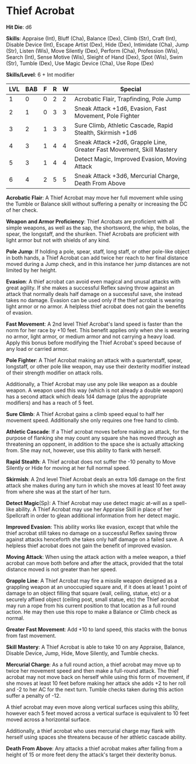 # Thief Acrobat

**Hit Die**: d6

**Skills**: Appraise (Int), Bluff (Cha), Balance (Dex), Climb (Str), Craft (Int), Disable Device (Int), Escape Artist (Dex), Hide (Dex), Intimidate (Cha), Jump (Str), Listen (Wis), Move Silently (Dex), Perform (Cha), Profession (Wis), Search (Int), Sense Motive (Wis), Sleight of Hand (Dex), Spot (Wis), Swim (Str), Tumble (Dex), Use Magic Device (Cha), Use Rope (Dex)

**Skills/Level**: 6 + Int modifier

LVL | BAB | F | R | W | Special 
--- | --- | - | - | - | ------- 
1   | 0   | 0 | 2 | 2 | Acrobatic Flair, Trapfinding, Pole Jump        
2   | 1   | 0 | 3 | 3 | Sneak Attack +1d6, Evasion, Fast Movement, Pole Fighter
3   | 2   | 1 | 3 | 3 | Sure Climb, Athletic Cascade, Rapid Stealth, Skirmish +1d6
4   | 3   | 1 | 4 | 4 | Sneak Attack +2d6, Grapple Line, Greater Fast Movement, Skill Mastery
5   | 3   | 1 | 4 | 4 | Detect Magic, Improved Evasion, Moving Attack
6   | 4   | 2 | 5 | 5 | Sneak Attack +3d6, Mercurial Charge, Death From Above

**Acrobatic Flair**: A Thief Acrobat may move her full movement while using the Tumble or Balance skill without suffering a penalty or increasing the DC of her check.

**Weapon and Armor Proficiency**: Thief Acrobats are proficient with all simple weapons, as well as the sap, the shortsword, the whip, the bolas, the spear, the longstaff, and the shuriken. Thief Acrobats are proficient with light armor but not with shields of any kind.

**Pole Jump**: If holding a pole, spear, staff, long staff, or other pole-like object in both hands, a Thief Acrobat can add twice her reach to her final distance moved during a Jump check, and in this instance her jump distances are not limited by her height.

**Evasion**: A thief acrobat can avoid even magical and unusal attacks with great agility. If she makes a successful Reflex saving throw against an attack that normally deals half damage on a successful save, she instead takes no damage. Evasion can be used only if the thief acrobat is wearing light armor or no armor. A helpless thief acrobat does not gain the benefits of evasion.

**Fast Movement**: A 2nd level Thief Acrobat's land speed is faster than the norm for her race by +10 feet. This benefit applies only when she is wearing no armor, light armor, or medium armor and not carrying a heavy load. Apply this bonus before modifying the Thief Acrobat's speed because of any load or carried armor.

**Pole Fighter**: A Thief Acrobat making an attack with a quarterstaff, spear, longstaff, or other pole like weapon, may use their dexterity modifier instead of their strength modifier on attack rolls.

Additionally, a Thief Acrobat may use any pole like weapon as a double weapon. A weapon used this way (which is not already a double weapon) has a second attack which deals 1d4 damage (plus the appropriate modifiers) and has a reach of 5 feet.

**Sure Climb**: A Thief Acrobat gains a climb speed equal to half her movement speed. Additionally she only requires one free hand to climb.

**Athletic Cascade**: If a Thief acrobat moves before making an attack, for the purpose of flanking she may count any square she has moved through as threatening an opponent, in addition to the space she is actually attacking from. She may not, however, use this ability to flank with herself.

**Rapid Stealth**: A Thief acrobat does not suffer the -10 penalty to Move Silently or Hide for moving at her full normal speed.

**Skirmish**: A 2nd level Thief Acrobat deals an extra 1d6 damage on the first attack she makes during any turn in which she moves at least 10 feet away from where she was at the start of her turn. 

**Detect Magic**(Sp): A Thief Acrobat may use detect magic at-will as a spell-like ability. A Thief Acrobat may use her Appraise Skill in place of her Spellcraft in order to glean additional information from her detect magic.

**Improved Evasion**: This ability works like evasion, except that while the thief acrobat still takes no damage on a successful Reflex saving throw against attacks henceforth she takes only half damage on a failed save. A helpless thief acrobat does not gain the benefit of improved evasion.

**Moving Attack**: When using the attack action with a melee weapon, a thief acrobat can move both before and after the attack, provided that the total distance moved is not greater than her speed.

**Grapple Line**: A Thief Acrobat may fire a missile weapon designed as a grappling weapon at an unoccupied square and, if it does at least 1 point of damage to an object filling that square (wall, ceiling, statue, etc) or a securely affixed object (ceiling post, small statue, etc) the Thief acrobat may run a rope from his current position to that location as a full round action. He may then use this rope to make a Balance or Climb check as normal.

**Greater Fast Movement**: Add +10 to land speed, this stacks with the bonus from fast movement.

**Skill Mastery**: A Thief Acrobat is able to take 10 on any Appraise, Balance, Disable Device, Jump, Hide, Move Silently, and Tumble checks. 

**Mercurial Charge**: As a full round action, a thief acrobat may move up to twice her movement speed and then make a full-round attack. The thief acrobat may not move back on herself while using this form of movement, if she moves at least 10 feet before making her attack she adds +2 to her roll and -2 to her AC for the next turn. Tumble checks taken during this action suffer a penalty of -12.

A thief acrobat may even move along vertical surfaces using this ability, however each 5 feet moved across a vertical surface is equivalent to 10 feet moved across a horizontal surface.

Additionally, a thief acrobat who uses mercurial charge may flank with herself using spaces she threatens because of her athletic cascade ability.

**Death From Above**: Any attacks a thief acrobat makes after falling from a height of 15 or more feet deny the attack's target their dexterity bonus.
